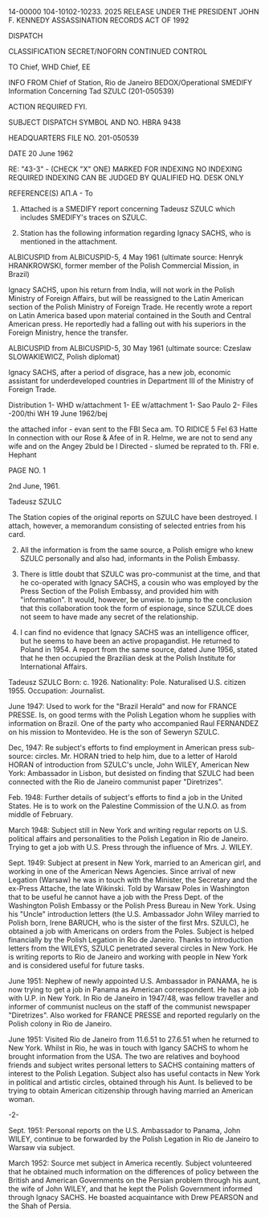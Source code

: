 14-00000
104-10102-10233. 2025 RELEASE UNDER THE PRESIDENT JOHN F. KENNEDY ASSASSINATION RECORDS ACT OF 1992

DISPATCH

CLASSIFICATION
SECRET/NOFORN
CONTINUED CONTROL

TO
Chief, WHD
Chief, EE

INFO
FROM
Chief of Station, Rio de Janeiro
BEDOX/Operational
SMEDIFY Information Concerning
Tad SZULC (201-050539)

ACTION REQUIRED
FYI.

SUBJECT
DISPATCH SYMBOL AND NO.
HBRA 9438

HEADQUARTERS FILE NO.
201-050539

DATE
20 June 1962

RE: "43-3" - (CHECK "X" ONE)
MARKED FOR INDEXING
NO INDEXING REQUIRED
INDEXING CAN BE JUDGED
BY QUALIFIED HQ. DESK ONLY

REFERENCE(S)
ΑΠ.Α - Το

1. Attached is a SMEDIFY report concerning Tadeusz SZULC which includes SMEDIFY's traces on SZULC.

2. Station has the following information regarding Ignacy SACHS, who is mentioned in the attachment.

ALBICUSPID from ALBICUSPID-5, 4 May 1961 (ultimate source: Henryk HRANKROWSKI, former member of the Polish Commercial Mission, in Brazil)

Ignacy SACHS, upon his return from India, will not work in the Polish Ministry of Foreign Affairs, but will be reassigned to the Latin American section of the Polish Ministry of Foreign Trade. He recently wrote a report on Latin America based upon material contained in the South and Central American press. He reportedly had a falling out with his superiors in the Foreign Ministry, hence the transfer.

ALBICUSPID from ALBICUSPID-5, 30 May 1961 (ultimate source: Czeslaw SLOWAKIEWICZ, Polish diplomat)

Ignacy SACHS, after a period of disgrace, has a new job, economic assistant for underdeveloped countries in Department III of the Ministry of Foreign Trade.

Distribution
1- WHD w/attachment
1- EE w/attachment
1- Sao Paulo
2- Files
-200/thi WH
19 June 1962/bej

the attached infor - evan sent to the FBI
Seca am. TO RIDICE 5 Fel 63 Hatte
In connection with our Rose & Afee of in
R. Helme, we are not to send any wife and
on the Angey
2buld be l
Directed - slumed be reprated to th.
FRI
e. Hephant

PAGE NO.
1

2nd June, 1961.

Tadeusz SZULC

The Station copies of the original reports on SZULC have been destroyed. I attach, however, a memorandum consisting of selected entries from his card.

2. All the information is from the same source, a Polish emigre who knew SZULC personally and also had, informants in the Polish Embassy.

3. There is little doubt that SZULC was pro-communist at the time, and that he co-operated with Ignacy SACHS, a cousin who was employed by the Press Section of the Polish Embassy, and provided him with "information". It would, however, be unwise. to jump to the conclusion that this collaboration took the form of espionage, since SZULCE does not seem to have made any secret of the relationship.

4. I can find no evidence that Ignacy SACHS was an intelligence officer, but he seems to have been an active propagandist. He returned to Poland in 1954. A report from the same source, dated June 1956, stated that he then occupied the Brazilian desk at the Polish Institute for International Affairs.

Tadeusz SZULC
Born: c. 1926.
Nationality: Pole. Naturalised U.S. citizen
1955.
Occupation: Journalist.

June 1947: Used to work for the "Brazil Herald" and now for FRANCE
PRESSE. Is, on good terms with the Polish Legation whom
he supplies with information on Brazil. One of the party
who accompanied Raul FERNANDEZ on his mission to Montevideo.
He is the son of Seweryn SZULC.

Dec, 1947: Re subject's efforts to find employment in American press
sub-source: circles. Mr. HORAN tried to help him, due to a letter of
Harold HORAN of introduction from SZULC's uncle, John WILEY, American
New York: Ambassador in Lisbon, but desisted on finding that SZULC
had been connected with the Rio de Janeiro communist paper
"Diretrizes".

Feb. 1948: Further details of subject's efforts to find a job in the
United States. He is to work on the Palestine Commission
of the U.N.O. as from middle of February.

March 1948: Subject still in New York and writing regular reports on
U.S. political affairs and personalities to the Polish
Legation in Rio de Janeiro. Trying to get a job with
U.S. Press through the influence of Mrs. J. WILEY.

Sept. 1949: Subject at present in New York, married to an American
girl, and working in one of the American News Agencies.
Since arrival of new Legation (Warsaw) he was in touch
with the Minister, the Secretary and the ex-Press Attache,
the late Wikinski. Told by Warsaw Poles in Washington
that to be useful he cannot have a job with the Press Dept.
of the Washington Polish Embassy or the Polish Press Bureau
in New York. Using his "Uncle" introduction letters (the
U.S. Ambassador John Wiley married to Polish born, Irene
BARUCH, who is the sister of the first Mrs. SZULC), he
obtained a job with Americans on orders from the Poles.
Subject is helped financially by the Polish Legation in
Rio de Janeiro. Thanks to introduction letters from the
WILEYS, SZULC penetrated several circles in New York. He
is writing reports to Rio de Janeiro and working with people
in New York and is considered useful for future tasks.

June 1951: Nephew of newly appointed U.S. Ambassador in PANAMA, he is
now trying to get a job in Panama as American correspondent.
He has a job with U.P. in New York. In Rio de Janeiro in
1947/48, was fellow traveller and informer of communist
nucleus on the staff of the communist newspaper "Diretrizes".
Also worked for FRANCE PRESSE and reported regularly on the
Polish colony in Rio de Janeiro.

June 1951: Visited Rio de Janeiro from 11.6.51 to 27.6.51 when he
returned to New York. Whilst in Rio, he was in touch with
Igancy SACHS to whom he brought information from the USA.
The two are relatives and boyhood friends and subject writes
personal letters to SACHS containing matters of interest to
the Polish Legation. Subject also has useful contacts in
New York in political and artistic circles, obtained through
his Aunt. Is believed to be trying to obtain American
citizenship through having married an American woman.

-2-

Sept. 1951: Personal reports on the U.S. Ambassador to Panama,
John WILEY, continue to be forwarded by the Polish
Legation in Rio de Janeiro to Warsaw via subject.

March 1952: Source met subject in America recently. Subject
volunteered that he obtained much information on
the differences of policy between the British and
American Governments on the Persian problem through
his aunt, the wife of John WILEY, and that he kept
the Polish Government informed through Ignacy SACHS.
He boasted acquaintance with Drew PEARSON and the
Shah of Persia.
